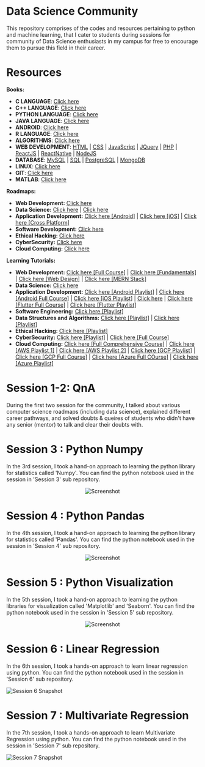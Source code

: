 # Data Science Community
This repository comprises of the codes and resources pertaining to python and machine learning, that I cater to students during sessions for community of Data Science enthusiasts in my campus for free to encourage them to pursue this field in their career.

# Resources


**Books:**

- **C LANGUAGE**: <a href="https://goalkicker.com/CBook/" target="_blank">Click here</a>
- **C++ LANGUAGE**: <a href="https://goalkicker.com/CPlusPlusBook/" target="_blank">Click here</a>
- **PYTHON LANGUAGE**: <a href="https://goalkicker.com/PythonBook/" target="_blank">Click here</a>
- **JAVA LANGUAGE**: <a href="https://goalkicker.com/JavaBook/" target="_blank">Click here</a>
- **ANDROID**: <a href="https://goalkicker.com/AndroidBook/" target="_blank">Click here</a>
- **R LANGUAGE**: <a href="https://goalkicker.com/RBook/" target="_blank">Click here</a>
- **ALGORITHMS**: <a href="https://goalkicker.com/AlgorithmsBook/" target="_blank">Click here</a>
- **WEB DEVELOPMENT**: <a href="https://goalkicker.com/HTML5Book/" target="_blank">HTML</a> | <a href="https://goalkicker.com/CSSBook/" target="_blank">CSS</a> | <a href="https://goalkicker.com/JavaScriptBook/" target="_blank">JavaScript</a> | <a href="https://goalkicker.com/jQueryBook/" target="_blank">JQuery</a> | <a href="https://goalkicker.com/PHPBook/" target="_blank">PHP</a> | <a href="https://goalkicker.com/ReactJSBook/" target="_blank">ReactJS</a> | <a href="https://goalkicker.com/ReactNativeBook/" target="_blank">ReactNative</a> | <a href="https://goalkicker.com/NodeJSBook/" target="_blank">NodeJS</a>
- **DATABASE**: <a href="https://goalkicker.com/MySQLBook/" target="_blank">MySQL</a> | <a href="https://goalkicker.com/SQLBook/" target="_blank">SQL</a> |  <a href="https://goalkicker.com/PostgreSQLBook/" target="_blank">PostgreSQL</a> | <a href="https://goalkicker.com/MongoDBBook/" target="_blank">MongoDB</a>
- **LINUX**: <a href="https://goalkicker.com/LinuxBook/" target="_blank">Click here</a>
- **GIT**: <a href="https://goalkicker.com/GitBook/" target="_blank">Click here</a>
- **MATLAB**: <a href="https://goalkicker.com/MATLABBook/" target="_blank">Click here</a>

**Roadmaps:**

- **Web Development:** <a href="https://youtu.be/2Gv6CMvI-Lw" target="_blank">Click here</a>
- **Data Science:** <a href="https://youtu.be/y9AK1YKRoLg" target="_blank">Click here</a> | <a href="https://youtu.be/Qk6tIh6sTr8" target="_blank">Click here</a>
- **Application Development:** <a href="https://youtu.be/qCJxBvvULDk" target="_blank">Click here [Android]</a> | <a href="https://youtu.be/Nlp1p_Cb1_U" target="_blank">Click here [iOS]</a> | <a href="https://youtu.be/ZLBPD2HG1H0" target="_blank">Click here [Cross Platform]</a>
- **Software Development:** <a href="https://youtu.be/J6rVaFzOEP8" target="_blank">Click here</a>
- **Ethical Hacking:** <a href="https://youtu.be/MUmjN-Fh8tY" target="_blank">Click here</a>
- **CyberSecurity:** <a href="https://youtu.be/Sj4TD0LSC_k" target="_blank">Click here</a>
- **Cloud Computing:** <a href="https://youtu.be/IX1k6E3uldk" target="_blank">Click here</a>

**Learning Tutorials:**

- **Web Development:** <a href="https://youtu.be/Q33KBiDriJY" target="_blank">Click here [Full Course]</a> | <a href="https://youtube.com/playlist?list=PL9ooVrP1hQOEloRCBI97ZXkWUg6MJn0Yf" target="_blank">Click here [Fundamentals]</a> | <a href="https://youtube.com/playlist?list=PLXC_gcsKLD6n7p6tHPBxsKjN5hA_quaPI" target="_blank">Click here [Web Design]</a> | <a href="https://youtu.be/7CqJlxBYj-M" target="_blank">Click here [MERN Stack]</a>
- **Data Science:** <a href="https://youtube.com/playlist?list=PLeo1K3hjS3us_ELKYSj_Fth2tIEkdKXvV" target="_blank">Click here</a>
- **Application Development:** <a href="https://youtube.com/playlist?list=PLknSwrodgQ72X4sKpzf5vT8kY80HKcUSe" target="_blank">Click here [Android Playlist]</a> | <a href="https://youtu.be/aS__9RbCyHg" target="_blank">Click here [Android Full Course]</a> | <a href="https://youtube.com/playlist?list=PLpZBns8dFbgx0gr68lf-un9EjdmywTu4_" target="_blank">Click here [iOS Playlist]</a> | <a href="https://youtu.be/mhE-Mp07RTo" target="_blank">Click here</a> | <a href="https://youtu.be/x0uinJvhNxI" target="_blank">Click here [Flutter Full Course]</a> | <a href="https://youtube.com/playlist?list=PLziVQlsc4EpCin9YcyI43QV0Jk8EQVraA" target="_blank">Click here [Flutter Playlist]</a>
- **Software Engineering:** <a href="https://youtube.com/playlist?list=PLWPirh4EWFpG2b1L3CL-OAPYcM25jLjXH" target="_blank">Click here [Playlist]</a>
- **Data Structures and Algorithms:** <a href="https://youtube.com/playlist?list=PLdo5W4Nhv31bbKJzrsKfMpo_grxuLl8LU" target="_blank">Click here [Playlist]</a> | <a href="https://youtube.com/playlist?list=PL6Zs6LgrJj3tDXv8a_elC6eT_4R5gfX4d" target="_blank">Click here [Playlist]</a>
- **Ethical Hacking:** <a href="https://youtube.com/playlist?list=PLBf0hzazHTGOEuhPQSnq-Ej8jRyXxfYvl" target="_blank">Click here [Playlist]</a>
- **CyberSecurity:** <a href="https://youtube.com/playlist?list=PL9ooVrP1hQOGPQVeapGsJCktzIO4DtI4_" target="_blank">Click here [Playlist]</a> | <a href="https://youtu.be/nzZkKoREEGo" target="_blank">Click here [Full Course]</a>
- **Cloud Computing:** <a href="https://youtu.be/2LaAJq1lB1Q" target="_blank">Click here [Full Comprehensive Course]</a> | <a href="https://youtube.com/playlist?list=PLEiEAq2VkUULlNtIFhEQHo8gacvme35rz" target="_blank">Click here [AWS Playlist 1]</a> | <a href="https://youtube.com/playlist?list=PL9ooVrP1hQOFWxRJcGdCot7AgJu29SVV3" target="_blank">Click here [AWS Playlist 2]</a> | <a href="https://youtube.com/playlist?list=PL9ooVrP1hQOFUm7TmkH1zk5xy75GAxV44" target="_blank">Click here [GCP Playlist]</a> | <a href="https://youtu.be/dn9cSRImmVA" target="_blank">Click here [GCP Full Course]</a> | <a href="https://youtu.be/tDuruX7XSac" target="_blank">Click here [Azure Full COurse]</a> | <a href="https://youtube.com/playlist?list=PLXtHYVsvn_b_v4EKljH6dGo9qJ7JjItWL" target="_blank">Click here [Azure Playlist]</a>

# Session 1-2: QnA

During the first two session for the community, I talked about various computer science roadmaps (including data science), explained different career pathways, and solved doubts & queires of students who didn't have any senior (mentor) to talk and clear their doubts with.

# Session 3 : Python Numpy

In the 3rd session, I took a hand-on approach to learning the python library for statistics called 'Numpy'. You can find the python notebook used in the session in 'Session 3' sub repository.

<p align="center">
  <img src="https://raw.githubusercontent.com/gohil-jay/Data-Science-Community/main/Session%203%20%3A%20Python%20Numpy/Screenshot.png" alt="Screenshot" />
</p>

# Session 4 : Python Pandas

In the 4th session, I took a hand-on approach to learning the python library for statistics called 'Pandas'. You can find the python notebook used in the session in 'Session 4' sub repository.

<p align="center">
  <img src="https://raw.githubusercontent.com/gohil-jay/Data-Science-Community/main/Session%204%20%3A%20Python%20Pandas/Snapshot.png" alt="Screenshot" />
</p>

# Session 5 : Python Visualization

In the 5th session, I took a hand-on approach to learning the python libraries for visualization called 'Matplotlib' and 'Seaborn'. You can find the python notebook used in the session in 'Session 5' sub repository.

<p align="center">
  <img src="https://raw.githubusercontent.com/gohil-jay/Data-Science-Community/main/Session%205%20%3A%20Python%20Visualization/Screenshot.png" alt="Screenshot" />
</p>

# Session 6 : Linear Regression

In the 6th session, I took a hands-on approach to learn linear regression using python. You can find the python notebook used in the session in 'Session 6' sub repository.

![Session 6 Snapshot](https://raw.githubusercontent.com/gohil-jay/Data-Science-Community/main/Session%206%20%3A%20Linear%20Regression/Snapshot.png)

# Session 7 : Multivariate Regression

In the 7th session, I took a hands-on approach to learn Multivariate Regression using python. You can find the python notebook used in the session in 'Session 7' sub repository.

![Session 7 Snapshot](https://raw.githubusercontent.com/gohil-jay/Data-Science-Community/main/Session%207%20%3A%20Multivariate%20Regression/Snapshot.png)
